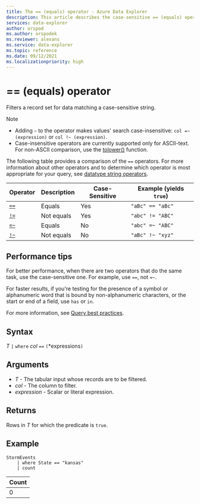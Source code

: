 ```yaml
---
title: The == (equals) operator - Azure Data Explorer
description: This article describes the case-sensitive == (equals) operator in Azure Data Explorer.
services: data-explorer
author: orspod
ms.author: orspodek
ms.reviewer: alexans
ms.service: data-explorer
ms.topic: reference
ms.date: 09/12/2021
ms.localizationpriority: high
---
```

# == (equals) operator

Filters a record set for data matching a case-sensitive string.

> [!NOTE]
>
> * Adding `~` to the operator makes values' search case-insensitive: `col =~ (expression)` or `col !~ (expression)`.
> * Case-insensitive operators are currently supported only for ASCII-text. For non-ASCII comparison, use the [tolower()](tolowerfunction.md) function.

The following table provides a comparison of the `==` operators. For more information about other operators and to determine which operator is most appropriate for your query, see [datatype string operators](datatypes-string-operators.md).

|Operator   |Description   |Case-Sensitive  |Example (yields `true`)  |
|-----------|--------------|----------------|-------------------------|
|[`==`](equals-cs-operator.md)|Equals |Yes|`"aBc" == "aBc"`|
|[`!=`](not-equals-cs-operator.md)|Not equals |Yes |`"abc" != "ABC"`|
|[`=~`](equals-operator.md) |Equals |No |`"abc" =~ "ABC"`|
|[`!~`](not-equals-operator.md) |Not equals |No |`"aBc" !~ "xyz"`|

## Performance tips

For better performance, when there are two operators that do the same task, use the case-sensitive one. For example, use `==`, not `=~`.

For faster results, if you're testing for the presence of a symbol or alphanumeric word that is bound by non-alphanumeric characters, or the start or end of a field, use `has` or `in`. 

For more information, see [Query best practices](best-practices.md).

## Syntax

*T* `|` `where` *col* `==` `(`*expressions`)`

## Arguments

* *T* - The tabular input whose records are to be filtered.
* *col* - The column to filter.
* *expression* - Scalar or literal expression.

## Returns

Rows in *T* for which the predicate is `true`.

## Example

<!-- csl: https://help.kusto.windows.net/Samples -->
```kusto
StormEvents
    | where State == "kansas"
    | count 
```

|Count|
|---|
|0|  